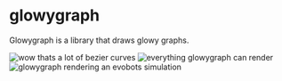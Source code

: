 # glowygraph
Glowygraph is a library that draws glowy graphs.

![wow thats a lot of bezier curves](http://i.imgur.com/ani1XjW.png)
![everything glowygraph can render](http://i.imgur.com/KPVs9HL.png)
![glowygraph rendering an evobots simulation](http://i.imgur.com/2ZbNA9P.png)
